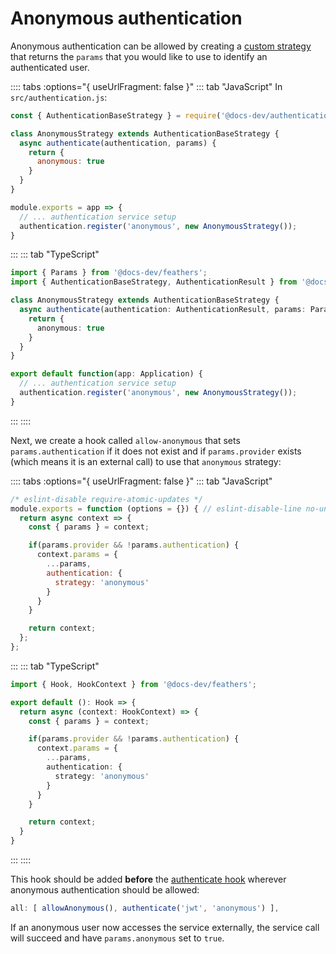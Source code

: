 # Anonymous authentication

Anonymous authentication can be allowed by creating a [custom strategy](../../api/authentication/strategy.md) that returns the `params` that you would like to use to identify an authenticated user.

:::: tabs :options="{ useUrlFragment: false }"
::: tab "JavaScript"
In `src/authentication.js`:

```js
const { AuthenticationBaseStrategy } = require('@docs-dev/authentication');

class AnonymousStrategy extends AuthenticationBaseStrategy {
  async authenticate(authentication, params) {
    return {
      anonymous: true
    }
  }
}

module.exports = app => {
  // ... authentication service setup
  authentication.register('anonymous', new AnonymousStrategy());
}
```
:::
::: tab "TypeScript"
```ts
import { Params } from '@docs-dev/feathers';
import { AuthenticationBaseStrategy, AuthenticationResult } from '@docs-dev/authentication';

class AnonymousStrategy extends AuthenticationBaseStrategy {
  async authenticate(authentication: AuthenticationResult, params: Params) {
    return {
      anonymous: true
    }
  }
}

export default function(app: Application) {
  // ... authentication service setup
  authentication.register('anonymous', new AnonymousStrategy());
}
```
:::
::::


Next, we create a hook called `allow-anonymous` that sets `params.authentication` if it does not exist and if `params.provider` exists (which means it is an external call) to use that `anonymous` strategy:

:::: tabs :options="{ useUrlFragment: false }"
::: tab "JavaScript"
```js
/* eslint-disable require-atomic-updates */
module.exports = function (options = {}) { // eslint-disable-line no-unused-vars
  return async context => {
    const { params } = context;

    if(params.provider && !params.authentication) {
      context.params = {
        ...params,
        authentication: {
          strategy: 'anonymous'
        }
      }
    }

    return context;
  };
};
```
:::
::: tab "TypeScript"
```ts
import { Hook, HookContext } from '@docs-dev/feathers';

export default (): Hook => {
  return async (context: HookContext) => {
    const { params } = context;

    if(params.provider && !params.authentication) {
      context.params = {
        ...params,
        authentication: {
          strategy: 'anonymous'
        }
      }
    }

    return context;
  }
}
```
:::
::::

This hook should be added __before__ the [authenticate hook](../../api/authentication/hook.md) wherever anonymous authentication should be allowed:

```js
all: [ allowAnonymous(), authenticate('jwt', 'anonymous') ],
```

If an anonymous user now accesses the service externally, the service call will succeed and have `params.anonymous` set to `true`.
